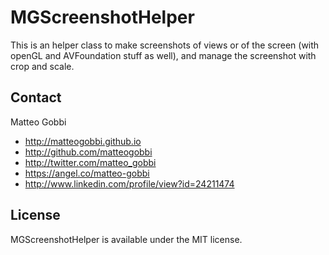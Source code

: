 MGScreenshotHelper
==================

This is an helper class to make screenshots of views or of the screen (with openGL and AVFoundation stuff as well), and manage the screenshot with crop and scale.

## Contact

Matteo Gobbi

- http://matteogobbi.github.io
- http://github.com/matteogobbi
- http://twitter.com/matteo_gobbi
- https://angel.co/matteo-gobbi
- http://www.linkedin.com/profile/view?id=24211474

## License

MGScreenshotHelper is available under the MIT license.
